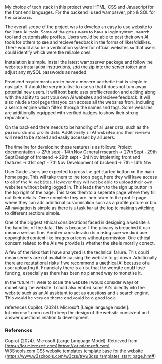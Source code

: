 My choice of tech stack in this project were HTML, CSS and Javascript for the front end languages. For the backend i used wampsever, php & SQL for the database.

The overall scope of the project was to develop an easy to use website to facilitate AI tools. Some of the goals were to have a login system, search tool and customisable profiles. Users would be able to post their own AI tools for others to see and recieve feedback in the forms of likes/dislikes. There would also be a verification system for official websites so that users could identify which were the reliable ones.

Installation is simple. Install the latest wampserver package and follow the websites installation instructions, add the zip into the server folder and adjust any mySQL passwords as needed.

Front end requirements are to have a modern aesthetic that is simple to navigate. It should be very intuitive to use so that it does not turn away potential new users. It will host basic user profile creation and editing along with the ability to post your own AI websites and recieve feedback. It will also inlude a tool page that you can access all the websites from, including a search engine which filters through the names and tags. Some websites are additionally equipped with verified badges to show their strong reputations.

On the back end there needs to be handling of all user data, such as the passwords and profile data. Additionally all AI websites and their reviews will need to be stored and easily accessed by all users.

The timeline for developing these features is as follows: Project documentation → 27th sept - 14th Nov General research → 27th Sept - 29th Sept Design of frontend → 29th sept - 3rd Nov Implenting front end features → 31st sept - 7th Nov Development of backend → 7th - 14th Nov

User Guide Users are expected to press the get started button on the main home page. This will take them to the tools page, here they will have access to all of the AI websites. However they will not be able to upload their own websites without being logged in. This leads them to the sign up button in the top right of the page. This takes them to a seperate page where they fill out their details. Once complete they are then taken to the profile page where they can add additional customisation such as a profile picture or bio. All navigation is simple as there is a task bar at the top to making switching to different sections simple.

One of the biggest ethical considerations faced in designing a website is the handling of the data. This is because if the privacy is breached it can mean a serious fine. Another consideration is making sure we dont use copyrighted content like images or icons without permission. One ethical concern related to the AIs we provide is whether the site is morally correct.

A few of the risks that I have analyzed is the technical failure. This could mean servers are not avaliable causing the website to go down. Additionally there are reputational risks if we recommend a unethical AI because of a user uploading it. Financially there is a risk that the website could lose funding, especially as there has been no planned way to monetise it.

In the future if I were to scale the website I would consider ways of monetising the website. I could also embed some AI's directly into the website such as an AI assistant to act as questions and a search engine. This would be very on theme and could be a good look.

references Copilot. (2024). Microsoft [Large language model]. lot.microsoft.com used to keep the design of the website consistent and answer questions relation to development.

### References  
Copilot (2024). Microsoft [Large Language Model]. Retrieved from [https://lot.microsoft.com](https://lot.microsoft.com).  
W3Shools.com CSS website templates template base for the website (https://www.w3schools.com/w3css/tryw3css_templates_start_page.htm#)
